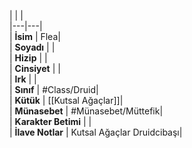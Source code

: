 |  |  |<br>|---|---|<br>| **İsim** | Flea|<br>| **Soyadı** | |<br>| **Hizip** | |<br>| **Cinsiyet** | |<br>| **Irk** | |<br>| **Sınıf** | #Class/Druid|<br>| **Kütük** | [[Kutsal Ağaçlar]]|<br>| **Münasebet** | #Münasebet/Müttefik|<br>| **Karakter Betimi** | |<br>| **İlave Notlar** | Kutsal Ağaçlar Druidcibaşı|<br>